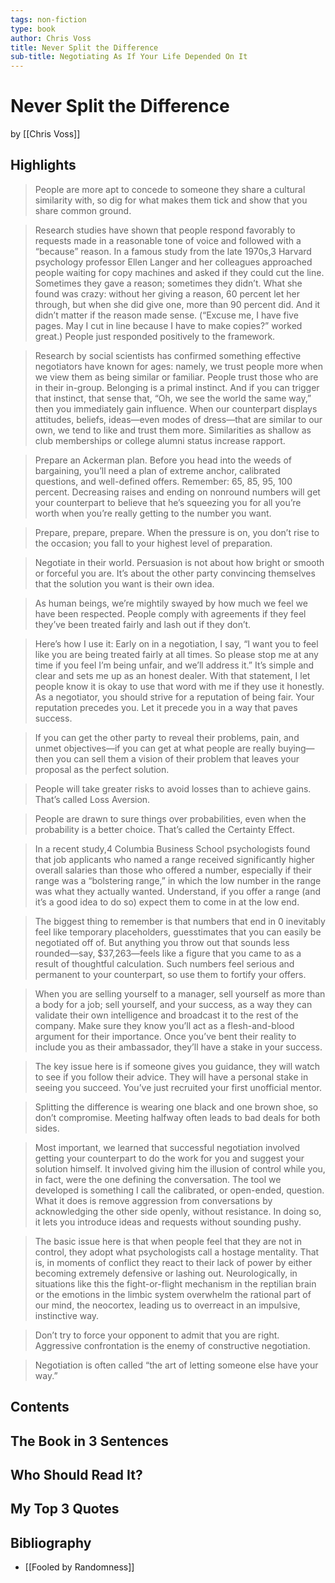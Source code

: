```yaml
---
tags: non-fiction
type: book
author: Chris Voss
title: Never Split the Difference
sub-title: Negotiating As If Your Life Depended On It
---
```


# Never Split the Difference
by [[Chris Voss]]

## Highlights
> People are more apt to concede to someone they share a cultural similarity with, so dig for what makes them tick and show that you share common ground.

> Research studies have shown that people respond favorably to requests made in a reasonable tone of voice and followed with a “because” reason. In a famous study from the late 1970s,3 Harvard psychology professor Ellen Langer and her colleagues approached people waiting for copy machines and asked if they could cut the line. Sometimes they gave a reason; sometimes they didn’t. What she found was crazy: without her giving a reason, 60 percent let her through, but when she did give one, more than 90 percent did. And it didn’t matter if the reason made sense. (“Excuse me, I have five pages. May I cut in line because I have to make copies?” worked great.) People just responded positively to the framework.

> Research by social scientists has confirmed something effective negotiators have known for ages: namely, we trust people more when we view them as being similar or familiar. People trust those who are in their in-group. Belonging is a primal instinct. And if you can trigger that instinct, that sense that, “Oh, we see the world the same way,” then you immediately gain influence. When our counterpart displays attitudes, beliefs, ideas—even modes of dress—that are similar to our own, we tend to like and trust them more. Similarities as shallow as club memberships or college alumni status increase rapport.

> Prepare an Ackerman plan. Before you head into the weeds of bargaining, you’ll need a plan of extreme anchor, calibrated questions, and well-defined offers. Remember: 65, 85, 95, 100 percent. Decreasing raises and ending on nonround numbers will get your counterpart to believe that he’s squeezing you for all you’re worth when you’re really getting to the number you want.

> Prepare, prepare, prepare. When the pressure is on, you don’t rise to the occasion; you fall to your highest level of preparation.

> Negotiate in their world. Persuasion is not about how bright or smooth or forceful you are. It’s about the other party convincing themselves that the solution you want is their own idea.

> As human beings, we’re mightily swayed by how much we feel we have been respected. People comply with agreements if they feel they’ve been treated fairly and lash out if they don’t.

> Here’s how I use it: Early on in a negotiation, I say, “I want you to feel like you are being treated fairly at all times. So please stop me at any time if you feel I’m being unfair, and we’ll address it.” It’s simple and clear and sets me up as an honest dealer. With that statement, I let people know it is okay to use that word with me if they use it honestly. As a negotiator, you should strive for a reputation of being fair. Your reputation precedes you. Let it precede you in a way that paves success.

> If you can get the other party to reveal their problems, pain, and unmet objectives—if you can get at what people are really buying—then you can sell them a vision of their problem that leaves your proposal as the perfect solution.

> People will take greater risks to avoid losses than to achieve gains. That’s called Loss Aversion.

> People are drawn to sure things over probabilities, even when the probability is a better choice. That’s called the Certainty Effect.

> In a recent study,4 Columbia Business School psychologists found that job applicants who named a range received significantly higher overall salaries than those who offered a number, especially if their range was a “bolstering range,” in which the low number in the range was what they actually wanted. Understand, if you offer a range (and it’s a good idea to do so) expect them to come in at the low end.

> The biggest thing to remember is that numbers that end in 0 inevitably feel like temporary placeholders, guesstimates that you can easily be negotiated off of. But anything you throw out that sounds less rounded—say, $37,263—feels like a figure that you came to as a result of thoughtful calculation. Such numbers feel serious and permanent to your counterpart, so use them to fortify your offers.

> When you are selling yourself to a manager, sell yourself as more than a body for a job; sell yourself, and your success, as a way they can validate their own intelligence and broadcast it to the rest of the company. Make sure they know you’ll act as a flesh-and-blood argument for their importance. Once you’ve bent their reality to include you as their ambassador, they’ll have a stake in your success.

> The key issue here is if someone gives you guidance, they will watch to see if you follow their advice. They will have a personal stake in seeing you succeed. You’ve just recruited your first unofficial mentor.

> Splitting the difference is wearing one black and one brown shoe, so don’t compromise. Meeting halfway often leads to bad deals for both sides.

> Most important, we learned that successful negotiation involved getting your counterpart to do the work for you and suggest your solution himself. It involved giving him the illusion of control while you, in fact, were the one defining the conversation. The tool we developed is something I call the calibrated, or open-ended, question. What it does is remove aggression from conversations by acknowledging the other side openly, without resistance. In doing so, it lets you introduce ideas and requests without sounding pushy.

> The basic issue here is that when people feel that they are not in control, they adopt what psychologists call a hostage mentality. That is, in moments of conflict they react to their lack of power by either becoming extremely defensive or lashing out. Neurologically, in situations like this the fight-or-flight mechanism in the reptilian brain or the emotions in the limbic system overwhelm the rational part of our mind, the neocortex, leading us to overreact in an impulsive, instinctive way.

> Don’t try to force your opponent to admit that you are right. Aggressive confrontation is the enemy of constructive negotiation.

> Negotiation is often called “the art of letting someone else have your way.”

## Contents

## The Book in 3 Sentences

## Who Should Read It?

## My Top 3 Quotes

## Bibliography
* [[Fooled by Randomness]]
